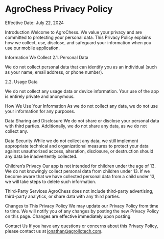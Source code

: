 # AgroChess Privacy Policy

Effective Date: July 22, 2024

Introduction
Welcome to AgroChess. We value your privacy and are committed to protecting your personal data. This Privacy Policy explains how we collect, use, disclose, and safeguard your information when you use our mobile application.

Information We Collect
2.1. Personal Data

We do not collect personal data that can identify you as an individual (such as your name, email address, or phone number).

2.2. Usage Data

We do not collect any usage data or device information. Your use of the app is entirely private and anonymous.

How We Use Your Information
As we do not collect any data, we do not use your information for any purposes.

Data Sharing and Disclosure
We do not share or disclose your personal data with third parties. Additionally, we do not share any data, as we do not collect any.

Data Security
While we do not collect any data, we still implement appropriate technical and organizational measures to protect your data against unauthorized access, alteration, disclosure, or destruction should any data be inadvertently collected.

Children’s Privacy
Our app is not intended for children under the age of 13. We do not knowingly collect personal data from children under 13. If we become aware that we have collected personal data from a child under 13, we will take steps to delete such information.

Third-Party Services
AgroChess does not include third-party advertising, third-party analytics, or share data with any third parties.

Changes to This Privacy Policy
We may update our Privacy Policy from time to time. We will notify you of any changes by posting the new Privacy Policy on this page. Changes are effective immediately upon posting.

Contact Us
If you have any questions or concerns about this Privacy Policy, please contact us at jonathan@agrollctech.com.

